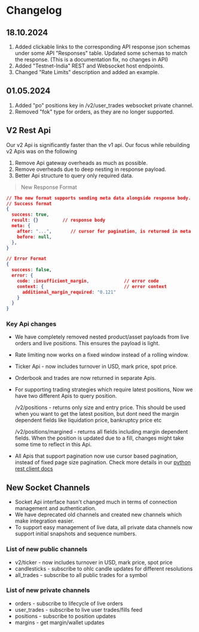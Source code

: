 # Changelog

## 18.10.2024
1. Added clickable links to the corresponding API response json schemas under some API "Responses" table. Updated some schemas to match the response. (This is a documentation fix, no changes in API)
2. Added "Testnet-India" REST and Websocket host endpoints.
3. Changed "Rate Limits" description and added an example.


## 01.05.2024
1. Added "po" positions key in /v2/user_trades websocket private channel.
2. Removed "fok" type for orders, as they are no longer supported.


## V2 Rest Api
Our v2 Api is significantly faster than the v1 api. Our focus while rebuilding v2 Apis was on the following

1. Remove Api gateway overheads as much as possible.
2. Remove overheads due to deep nesting in response payload.
3. Better Api structure to query only required data.

> New Response Format

```json
// The new format supports sending meta data alongside response body. 
// Success format
{
  success: true,
  result: {}         // response body
  meta: {
    after: "...",       // cursor for pagination, is returned in meta
    before: null,
  },
}

// Error Format
{
  success: false,
  error: {
    code: :insufficient_margin,             // error code
    context: {                              // error context
      additional_margin_required: "0.121"
    }
  }
}
```

### Key Api changes
- We have completely removed nested product/asset payloads from live orders and live positions. This ensures the payload is light.
- Rate limiting now works on a fixed window instead of a rolling window.
- Ticker Api - now includes turnover in USD, mark price, spot price.
- Orderbook and trades are now returned in separate Apis.
- For supporting trading strategies which require latest positions, Now we have two different Apis to query position. 
  
  /v2/positions - returns only size and entry price. This should be used when you want to get the latest position, but dont need the margin dependent fields like liquidation price, bankruptcy price etc

  /v2/positions/margined - returns all fields including margin dependent fields. When the position is updated due to a fill, changes might take some time to reflect in this Api.

- All Apis that support pagination now use cursor based pagination, instead of fixed page size pagination. Check more details in our [python rest client docs](https://github.com/delta-exchange/python-rest-client)


## New Socket Channels
- Socket Api interface hasn't changed much in terms of connection management and authentication. 
- We have deprecated old channels and created new channels which make integration easier. 
- To support easy management of live data, all private data channels now support initial snapshots and sequence numbers.

### List of new public channels
- v2/ticker - now includes turnover in USD, mark price, spot price
- candlesticks - subscribe to ohlc candle updates for different resolutions
- all_trades - subscribe to all public trades for a symbol

### List of new private channels
- orders - subscribe to lifecycle of live orders
- user_trades - subscribe to live user trades/fills feed
- positions - subscribe to position updates
- margins - get margin/wallet updates